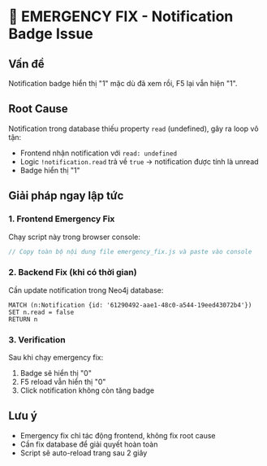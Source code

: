 # 🚨 EMERGENCY FIX - Notification Badge Issue

## Vấn đề

Notification badge hiển thị "1" mặc dù đã xem rồi, F5 lại vẫn hiện "1".

## Root Cause

Notification trong database thiếu property `read` (undefined), gây ra loop vô tận:

- Frontend nhận notification với `read: undefined`
- Logic `!notification.read` trả về `true` → notification được tính là unread
- Badge hiển thị "1"

## Giải pháp ngay lập tức

### 1. Frontend Emergency Fix

Chạy script này trong browser console:

```javascript
// Copy toàn bộ nội dung file emergency_fix.js và paste vào console
```

### 2. Backend Fix (khi có thời gian)

Cần update notification trong Neo4j database:

```cypher
MATCH (n:Notification {id: '61290492-aae1-48c0-a544-19eed43072b4'})
SET n.read = false
RETURN n
```

### 3. Verification

Sau khi chạy emergency fix:

1. Badge sẽ hiển thị "0"
2. F5 reload vẫn hiển thị "0"
3. Click notification không còn tăng badge

## Lưu ý

- Emergency fix chỉ tác động frontend, không fix root cause
- Cần fix database để giải quyết hoàn toàn
- Script sẽ auto-reload trang sau 2 giây
